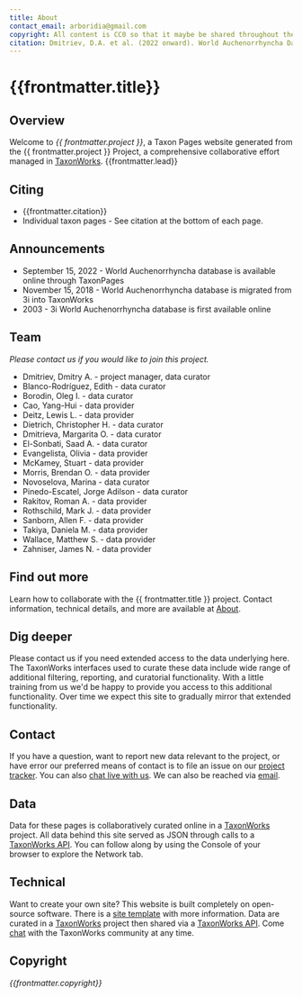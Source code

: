 ```yaml
---
title: About
contact_email: arboridia@gmail.com
copyright: All content is CC0 so that it maybe be shared throughout the world and used without any restrictions.
citation: Dmitriev, D.A. et al. (2022 onward). World Auchenorrhyncha Database. Available at _https://hoppers.speciesfile.org_. 
---
```


# {{frontmatter.title}}

## Overview
Welcome to *{{ frontmatter.project }}*, a Taxon Pages website generated from the {{ frontmatter.project }} Project, a comprehensive collaborative effort managed in [TaxonWorks](https://taxonworks.org).
{{frontmatter.lead}}

## Citing
* {{frontmatter.citation}} 
* Individual taxon pages - See citation at the bottom of each page.

## Announcements
* September 15, 2022 - World Auchenorrhyncha database is available online through TaxonPages
* November 15, 2018 - World Auchenorrhyncha database is migrated from 3i into TaxonWorks
* 2003 - 3i World Auchenorrhyncha database is first available online

## Team
 _Please contact us if you would like to join this project._

* Dmitriev, Dmitry A. - project manager, data curator
* Blanco-Rodríguez, Edith - data curator 
* Borodin, Oleg I. - data curator 
* Cao, Yang-Hui - data provider
* Deitz, Lewis L. - data provider 
* Dietrich, Christopher H. - data curator 
* Dmitrieva, Margarita O. - data curator
* El-Sonbati, Saad A. - data curator
* Evangelista, Olivia - data provider
* McKamey, Stuart - data provider
* Morris, Brendan O. - data provider
* Novoselova, Marina - data curator 
* Pinedo-Escatel, Jorge Adilson - data curator
* Rakitov, Roman A. - data provider
* Rothschild, Mark J. - data provider
* Sanborn, Allen F. - data provider
* Takiya, Daniela M. - data provider
* Wallace, Matthew S. - data provider
* Zahniser, James N. - data provider

## Find out more
Learn how to collaborate with the {{ frontmatter.title }} project. Contact information, technical details, and more are available at [About](https://hoppers.speciesfile.org/about).

## Dig deeper
Please contact us if you need extended access to the data underlying here. The TaxonWorks interfaces used to curate these data include wide range of additional filtering, reporting, and curatorial functionality. With a little training from us we'd be happy to provide you access to this additional functionality. Over time we expect this site to gradually mirror that extended functionality.

## Contact
If you have a question, want to report new data relevant to the project, or have error our preferred means of contact is to file an issue on our [project tracker](https://github.com/SpeciesFileGroup/taxonpages/issues/new). You can also [chat live with us](https://gitter.im/SpeciesFileGroup/taxonworks). We can also be reached via [email](mailto:{{arboridia@gmail.com}}).

## Data
Data for these pages is collaboratively curated online in a [TaxonWorks](https://taxonworks.org) project. All data behind this site served as JSON through calls to a [TaxonWorks API](https://api.taxonworks.org). You can follow along by using the Console of your browser to explore the Network tab. 

## Technical
Want to create your own site? This website is built completely on open-source software. There is a [site template](https://github.com/SpeciesFileGroup/collaboration.html) with more information. Data are curated in a [TaxonWorks](https://taxonworks.org) project then shared via a [TaxonWorks API](https://api.taxonworks.org). Come [chat](https://gitter.im/SpeciesFileGroup/taxonworks) with the TaxonWorks community at any time.

## Copyright
_{{frontmatter.copyright}}_

